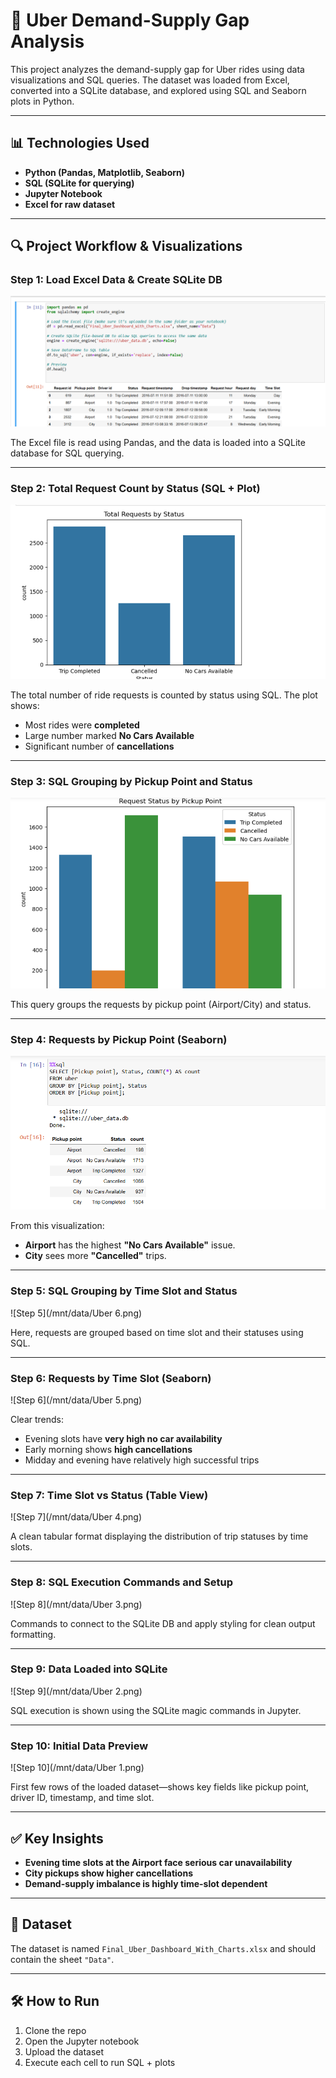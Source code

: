 
# 🚕 Uber Demand-Supply Gap Analysis

This project analyzes the demand-supply gap for Uber rides using data visualizations and SQL queries. The dataset was loaded from Excel, converted into a SQLite database, and explored using SQL and Seaborn plots in Python.

---

## 📊 Technologies Used

- **Python (Pandas, Matplotlib, Seaborn)**
- **SQL (SQLite for querying)**
- **Jupyter Notebook**
- **Excel for raw dataset**

---

## 🔍 Project Workflow & Visualizations

### Step 1: Load Excel Data & Create SQLite DB
![Step 1](https://github.com/TanmaySingh007/UberDemandSupply/blob/7adca5956695d4f4669ec2f7d4e316d6a5ea031b/uber_1.png)

The Excel file is read using Pandas, and the data is loaded into a SQLite database for SQL querying.

---

### Step 2: Total Request Count by Status (SQL + Plot)
![Step 2](https://github.com/TanmaySingh007/UberDemandSupply/blob/035434e6b1eb8657bc25dc72dc7b476f8f639b64/uber_7.png)

The total number of ride requests is counted by status using SQL. The plot shows:
- Most rides were **completed**
- Large number marked **No Cars Available**
- Significant number of **cancellations**

---

### Step 3: SQL Grouping by Pickup Point and Status
![Step 3](https://github.com/TanmaySingh007/UberDemandSupply/blob/59119f2170697c2f154352fa2abb2f822b005b8b/uber_11.png)

This query groups the requests by pickup point (Airport/City) and status.

---

### Step 4: Requests by Pickup Point (Seaborn)
![Step 4](https://github.com/TanmaySingh007/UberDemandSupply/blob/e279fce92f8602db22d3f3da493200aa4ccf756d/uber_5.png)

From this visualization:
- **Airport** has the highest **"No Cars Available"** issue.
- **City** sees more **"Cancelled"** trips.

---

### Step 5: SQL Grouping by Time Slot and Status
![Step 5](/mnt/data/Uber 6.png)

Here, requests are grouped based on time slot and their statuses using SQL.

---

### Step 6: Requests by Time Slot (Seaborn)
![Step 6](/mnt/data/Uber 5.png)

Clear trends:
- Evening slots have **very high no car availability**
- Early morning shows **high cancellations**
- Midday and evening have relatively high successful trips

---

### Step 7: Time Slot vs Status (Table View)
![Step 7](/mnt/data/Uber 4.png)

A clean tabular format displaying the distribution of trip statuses by time slots.

---

### Step 8: SQL Execution Commands and Setup
![Step 8](/mnt/data/Uber 3.png)

Commands to connect to the SQLite DB and apply styling for clean output formatting.

---

### Step 9: Data Loaded into SQLite
![Step 9](/mnt/data/Uber 2.png)

SQL execution is shown using the SQLite magic commands in Jupyter.

---

### Step 10: Initial Data Preview
![Step 10](/mnt/data/Uber 1.png)

First few rows of the loaded dataset—shows key fields like pickup point, driver ID, timestamp, and time slot.

---

## ✅ Key Insights

- **Evening time slots at the Airport face serious car unavailability**
- **City pickups show higher cancellations**
- **Demand-supply imbalance is highly time-slot dependent**

---

## 📁 Dataset

The dataset is named `Final_Uber_Dashboard_With_Charts.xlsx` and should contain the sheet `"Data"`.

---

## 🛠 How to Run

1. Clone the repo
2. Open the Jupyter notebook
3. Upload the dataset
4. Execute each cell to run SQL + plots
